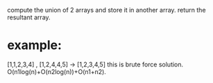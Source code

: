  compute the union of 2 arrays and store it in another array. return the resultant array.  
 # example:  
 [1,1,2,3,4] , [1,2,4,4,5] -> [1,2,3,4,5]
 this is brute force solution. O(n1log(n)+O(n2log(n))+O(n1+n2). 
